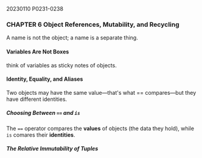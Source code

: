20230110    P0231-0238
### CHAPTER 6 Object References, Mutability, and Recycling

A name is not the object; a name is a separate thing.

#### Variables Are Not Boxes

think of variables as sticky notes of objects.

#### Identity, Equality, and Aliases

Two objects may have the same value—that's what == compares—but they have different identities.

##### Choosing Between `==` and `is`

The `==` operator compares the **values** of objects (the data they hold), while `is` comares their **identities**.


##### The Relative Immutability of Tuples
